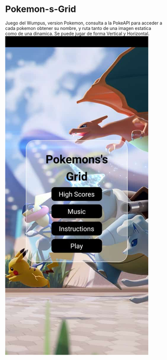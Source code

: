 # Pokemon-s-Grid
Juego del Wumpus, version Pokemon, consulta a la PokeAPI para acceder a cada pokemon obtener su nombre, y ruta tanto de una imagen estatica como de una dinamica. Se puede jugar de forma Vertical y Horizontal.
![alt tag](https://github.com/CuencaOscar/Pokemon-s-Grid/blob/master/src/assets/HomeScreen.jpeg)
